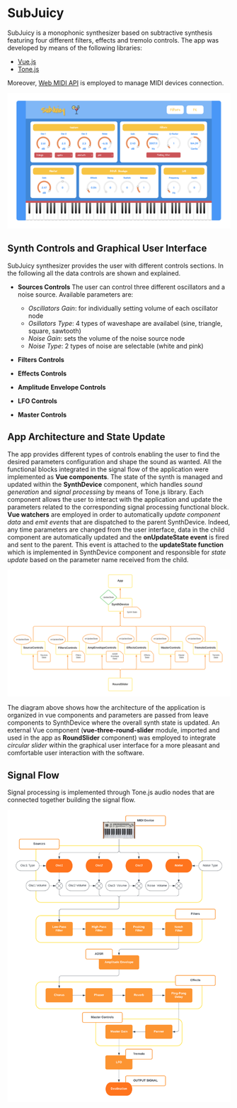 # SubJuicy

SubJuicy is a monophonic synthesizer based on subtractive synthesis featuring four different filters, effects and tremolo controls. The app was developed by means of the following libraries:
- [Vue.js](https://vuejs.org/)
- [Tone.js](https://tonejs.github.io/)

Moreover, [Web MIDI API](https://developer.mozilla.org/en-US/docs/Web/API/Web_MIDI_API) is employed to manage MIDI devices connection.

![SubJuicy synthesizer interface](/assets/SubJuicySynth.png)

## Synth Controls and Graphical User Interface

SubJuicy synthesizer provides the user with different controls sections. In the following all the data controls are shown and explained.

- **Sources Controls**
    The user can control three different oscillators and a noise source. Available parameters are:
  - *Oscillators Gain*: for individually setting volume of each oscillator node
  - *Osillators Type*: 4 types of waveshape are availabel (sine, triangle, square, sawtooth)
  - *Noise Gain*: sets the volume of the noise source node
  - *Noise Type*: 2 types of noise are selectable (white and pink)

- **Filters Controls**

- **Effects Controls**

- **Amplitude Envelope Controls**

- **LFO Controls**

- **Master Controls**

## App Architecture and State Update
The app provides different types of controls enabling the user to find the desired parameters configuration and shape the sound as wanted. All the functional blocks integrated in the signal flow of the application were implemented as **Vue components**. The state of the synth is managed and updated within the **SynthDevice** component, which handles *sound generation* and *signal processing* by means of Tone.js library. Each component allows the user to interact with the application and update the parameters related to the corresponding signal processing functional block.  
**Vue watchers** are employed in order to automatically *update component data* and *emit events* that are dispatched to the parent SynthDevice. Indeed, any time parameters are changed from the user interface, data in the child component are automatically updated and the **onUpdateState event** is fired and sent to the parent. This event is attached to the **updateState function** which is implemented in SynthDevice component and responsible for *state update* based on the parameter name received from the child.

![Vue App Architecture](/assets/SubJuicySynth_AppArchitecture.png)

The diagram above shows how the architecture of the application is organized in vue components and parameters are passed from leave components to SynthDevice where the overall synth state is updated. An external Vue component (**vue-three-round-slider** module, imported and used in the app as **RoundSlider** component) was employed to integrate *circular slider* within the graphical user interface for a more pleasant and comfortable user interaction with the software.

## Signal Flow

Signal processing is implemented through Tone.js audio nodes that are connected together building the signal flow.

![Signal Flow Diagram](/assets/SignalProcessingFlow.png)
